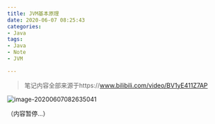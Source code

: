 ```yaml
---
title: JVM基本原理
date: 2020-06-07 08:25:43
categories: 
- Java
tags: 
- Java
- Note
- JVM

---
```




> 笔记内容全部来源于https://www.bilibili.com/video/BV1yE411Z7AP



![image-20200607082635041](https://images-1259064069.cos.ap-guangzhou.myqcloud.com/images/image-20200607082635041.png)



（内容暂停...）